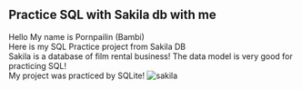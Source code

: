 ## Practice SQL with Sakila db with me
Hello My name is Pornpailin (Bambi)  
Here is my SQL Practice project from Sakila DB  
Sakila is a database of film rental business! The data model is very good for practicing SQL!  
My project was practiced by SQLite!
![sakila](https://github.com/BambiPK/mydata_portfolio/assets/141467571/9049fa0e-b797-48e3-8411-11d277a1f110)
